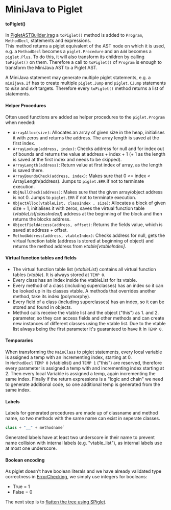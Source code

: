 # MiniJava to Piglet

#### toPiglet()
In [PigletASTBuilder.jrag](/minijava/PigletASTBuilder.jrag) a `toPiglet()` method is added to `Program`, `MethodDecl`, statements and expressions. <br/>
This method returns a piglet equivalent of the AST node on which it is used, e.g. a `MethodDecl` becomes a `piglet.Procedure` and an `Add` becomes a `piglet.Plus`. To do this, it will also transform its children by calling `toPiglet()` on them. Therefore a call to `toPiglet()` of `Program` is enough to transform the MiniJava AST to a Piglet AST.

A MiniJava statement may generate multiple piglet statements, e.g. a `minijava.If` has to create multiple `piglet.Jump` and `piglet.CJump` statements to *else* and *exit* targets. Therefore every `toPiglet()` method returns a list of statements.


#### Helper Procedures
Often used functions are added as helper procedures to the `piglet.Program` when needed:
+ `ArrayAlloc(size)`: Allocates an array of given size in the heap, initialises it with zeros and returns the address. The array length is saved at the first index.
+ `ArrayLookup(address, index)`: Checks address for null and for index out of bounds and returns the value at address + index + 1 (+ 1 as the length is saved at the first index and needs to be skipped).
+ `ArrayLength(address)`: Return value at first index of array, as the length is saved there.
+ `ArrayBoundsCheck(address, index)`: Makes sure that 0 <= index < ArrayLength(address). Jumps to `piglet.ERR` if not to terminate execution.
+ `ObjNullCheck(address)`: Makes sure that the given array/object address is not 0. Jumps to `piglet.ERR` if not to terminate execution.
+ `ObjectAlloc(vtableList, classIndex , size)`: Allocates a block of given size + 1, initialises it with zeros, saves the virtual function table (*vtableList[classIndex]*) address at the beginning of the block and then returns the blocks address.
+ `ObjectFieldAccess(address, offset)`: Returns the fields value, which is saved at address + offset.
+ `MethodAddress(address, vtableIndex)`: Checks address for null, gets the virtual function table (address is stored at beginning of object) and returns the method address from *vtable[vtableIndex]*.


#### Virtual function tables and fields
+ The virtual function table list (*vtableList*) contains all virtual function tables (*vtable*). It is always stored at `TEMP 0`.
+ Every class has an index inside the vtableList for its vtable.
+ Every method of a class (including superclasses) has an index so it can be looked up in its classes vtable. A methods that overrides another method, take its index (polymorphy).
+ Every field of a class (including superclasses) has an index, so it can be stored and found in objects.
+ Method calls receive the vtable list and the object ("this") as 1. and 2. parameter, so they can access fields and other methods and can create new instances of different classes using the vtable list. Due to the vtable list always being the first parameter it's guaranteed to have it in `TEMP 0`.


#### Temporaries
When transforming the `MainClass` to piglet statements, every local variable is assigned a temp with an incrementing index, starting at 0. <br/>
In `MethodDecl` `TEMP 0` (vtablelist) and `TEMP 1` ("this") are reserved, therefore every parameter is assigned a temp with and incrementing index starting at 2. Then every local Variable is assigned a temp, again incrementing the same index. Finally if the return expressions is a "logic and chain" we need to generate additional code, so one additional temp is generated from the same index.


#### Labels
Labels for generated procedures are made up of classname and method name, so two methods with the same name can exist in seperate classes.
```java
class + "__" + methodname`
```
Generated labels have at least two underscore in their name to prevent name collision with internal labels (e.g. "vtable_list"), as internal labels use at most one underscore.

#### Boolean encoding
As piglet doesn't have boolean literals and we have already validated type correctness in [ErrorChecking](/docs/ErrorChecking.md), we simply use integers for booleans:
+ True = 1
+ False = 0

The next step is to [flatten the tree using SPiglet](/docs/PigletToSPiglet.md).
